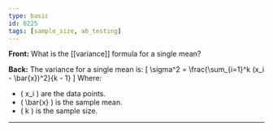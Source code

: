 ```yaml
---
type: basic
id: 0225
tags: [sample_size, ab_testing]
---
```


**Front:** What is the [[variance]] formula for a single mean?

**Back:** The variance for a single mean is:
\[ \sigma^2 = \frac{\sum\_{i=1}^k (x_i - \bar{x})^2}{k - 1} \]
Where:

- \( x_i \) are the data points.
- \( \bar{x} \) is the sample mean.
- \( k \) is the sample size.

---
